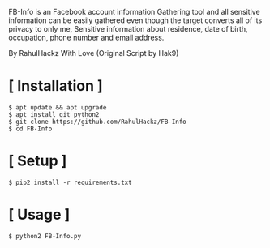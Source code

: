FB-Info is an Facebook account information Gathering tool and all sensitive information can be easily gathered even though the target converts all of its privacy to only me, Sensitive information about residence, date of birth, occupation, phone number and email address.

By RahulHackz With Love
(Original Script by Hak9)


# [ Installation ]
```
$ apt update && apt upgrade
$ apt install git python2
$ git clone https://github.com/RahulHackz/FB-Info
$ cd FB-Info
```

# [ Setup ]
```
$ pip2 install -r requirements.txt
```
# [ Usage ]
```
$ python2 FB-Info.py
```